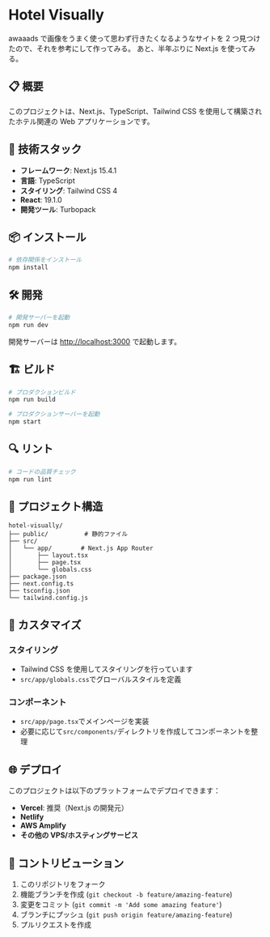 # Hotel Visually

awaaads で画像をうまく使って思わず行きたくなるようなサイトを 2 つ見つけたので、それを参考にして作ってみる。
あと、半年ぶりに Next.js を使ってみる。

## 📋 概要

このプロジェクトは、Next.js、TypeScript、Tailwind CSS を使用して構築されたホテル関連の Web アプリケーションです。

## 🚀 技術スタック

- **フレームワーク**: Next.js 15.4.1
- **言語**: TypeScript
- **スタイリング**: Tailwind CSS 4
- **React**: 19.1.0
- **開発ツール**: Turbopack

## 📦 インストール

```bash
# 依存関係をインストール
npm install
```

## 🛠️ 開発

```bash
# 開発サーバーを起動
npm run dev
```

開発サーバーは [http://localhost:3000](http://localhost:3000) で起動します。

## 🏗️ ビルド

```bash
# プロダクションビルド
npm run build

# プロダクションサーバーを起動
npm start
```

## 🔍 リント

```bash
# コードの品質チェック
npm run lint
```

## 📁 プロジェクト構造

```
hotel-visually/
├── public/          # 静的ファイル
├── src/
│   └── app/        # Next.js App Router
│       ├── layout.tsx
│       ├── page.tsx
│       └── globals.css
├── package.json
├── next.config.ts
├── tsconfig.json
└── tailwind.config.js
```

## 🎨 カスタマイズ

### スタイリング

- Tailwind CSS を使用してスタイリングを行っています
- `src/app/globals.css`でグローバルスタイルを定義

### コンポーネント

- `src/app/page.tsx`でメインページを実装
- 必要に応じて`src/components/`ディレクトリを作成してコンポーネントを整理

## 🌐 デプロイ

このプロジェクトは以下のプラットフォームでデプロイできます：

- **Vercel**: 推奨（Next.js の開発元）
- **Netlify**
- **AWS Amplify**
- **その他の VPS/ホスティングサービス**

## 🤝 コントリビューション

1. このリポジトリをフォーク
2. 機能ブランチを作成 (`git checkout -b feature/amazing-feature`)
3. 変更をコミット (`git commit -m 'Add some amazing feature'`)
4. ブランチにプッシュ (`git push origin feature/amazing-feature`)
5. プルリクエストを作成
